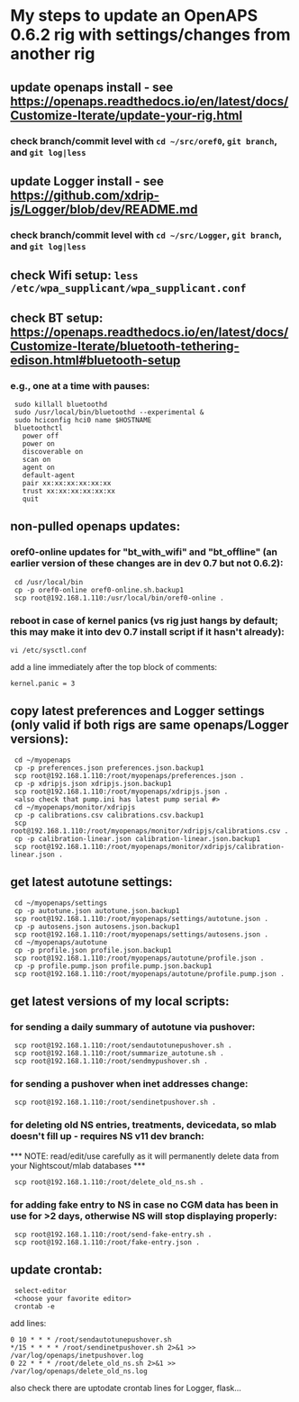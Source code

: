 # My steps to update an OpenAPS 0.6.2 rig with settings/changes from another rig

## update openaps install - see https://openaps.readthedocs.io/en/latest/docs/Customize-Iterate/update-your-rig.html
### check branch/commit level with `cd ~/src/oref0`, `git branch`, and `git log|less`
## update Logger install - see https://github.com/xdrip-js/Logger/blob/dev/README.md
### check branch/commit level with `cd ~/src/Logger`, `git branch`, and `git log|less`
## check Wifi setup: `less /etc/wpa_supplicant/wpa_supplicant.conf`
## check BT setup: https://openaps.readthedocs.io/en/latest/docs/Customize-Iterate/bluetooth-tethering-edison.html#bluetooth-setup
### e.g., one at a time with pauses:
```
 sudo killall bluetoothd
 sudo /usr/local/bin/bluetoothd --experimental &
 sudo hciconfig hci0 name $HOSTNAME
 bluetoothctl
   power off
   power on
   discoverable on
   scan on
   agent on
   default-agent
   pair xx:xx:xx:xx:xx:xx
   trust xx:xx:xx:xx:xx:xx
   quit
```

## non-pulled openaps updates:
### oref0-online updates for "bt_with_wifi" and "bt_offline" (an earlier version of these changes are in dev 0.7 but not 0.6.2):
```
 cd /usr/local/bin
 cp -p oref0-online oref0-online.sh.backup1
 scp root@192.168.1.110:/usr/local/bin/oref0-online .
```

### reboot in case of kernel panics (vs rig just hangs by default; this may make it into dev 0.7 install script if it hasn't already):
```
vi /etc/sysctl.conf
```
add a line immediately after the top block of comments:
```
kernel.panic = 3
```

## copy latest preferences and Logger settings (only valid if both rigs are same openaps/Logger versions):
```
 cd ~/myopenaps
 cp -p preferences.json preferences.json.backup1
 scp root@192.168.1.110:/root/myopenaps/preferences.json .
 cp -p xdripjs.json xdripjs.json.backup1
 scp root@192.168.1.110:/root/myopenaps/xdripjs.json .
 <also check that pump.ini has latest pump serial #>
 cd ~/myopenaps/monitor/xdripjs
 cp -p calibrations.csv calibrations.csv.backup1
 scp root@192.168.1.110:/root/myopenaps/monitor/xdripjs/calibrations.csv .
 cp -p calibration-linear.json calibration-linear.json.backup1
 scp root@192.168.1.110:/root/myopenaps/monitor/xdripjs/calibration-linear.json .
```

## get latest autotune settings:
```
 cd ~/myopenaps/settings
 cp -p autotune.json autotune.json.backup1
 scp root@192.168.1.110:/root/myopenaps/settings/autotune.json .
 cp -p autosens.json autosens.json.backup1
 scp root@192.168.1.110:/root/myopenaps/settings/autosens.json .
 cd ~/myopenaps/autotune
 cp -p profile.json profile.json.backup1
 scp root@192.168.1.110:/root/myopenaps/autotune/profile.json .
 cp -p profile.pump.json profile.pump.json.backup1
 scp root@192.168.1.110:/root/myopenaps/autotune/profile.pump.json .
```

## get latest versions of my local scripts:
### for sending a daily summary of autotune via pushover:
```
 scp root@192.168.1.110:/root/sendautotunepushover.sh .
 scp root@192.168.1.110:/root/summarize_autotune.sh .
 scp root@192.168.1.110:/root/sendmypushover.sh .
```

### for sending a pushover when inet addresses change:
```
 scp root@192.168.1.110:/root/sendinetpushover.sh .
```

### for deleting old NS entries, treatments, devicedata, so mlab doesn't fill up - requires NS v11 dev branch:
*** NOTE: read/edit/use carefully as it will permanently delete data from your Nightscout/mlab databases ***
```
 scp root@192.168.1.110:/root/delete_old_ns.sh .
```

### for adding fake entry to NS in case no CGM data has been in use for >2 days, otherwise NS will stop displaying properly:
```
 scp root@192.168.1.110:/root/send-fake-entry.sh .
 scp root@192.168.1.110:/root/fake-entry.json .
```

## update crontab:
```
 select-editor
 <choose your favorite editor>
 crontab -e
```
add lines:
```
0 10 * * * /root/sendautotunepushover.sh
*/15 * * * * /root/sendinetpushover.sh 2>&1 >> /var/log/openaps/inetpushover.log
0 22 * * * /root/delete_old_ns.sh 2>&1 >> /var/log/openaps/delete_old_ns.log
```
also check there are uptodate crontab lines for Logger, flask...
